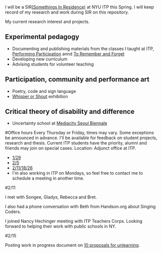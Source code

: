 I will be a SIR[(Somethings In Residence)](https://tisch.nyu.edu/itp/itp-people/faculty/somethings-in-residence-sirs/taeyoon-choi) at NYU ITP this Spring. I will keep record of my research and work during SIR on this repository. 

My current research interest and projects.  

## Experimental pedagogy  
- Documenting and publishing materials from the classes I taught at ITP, [Performing Participation](https://github.com/tchoi8/PerformingParticipation) annd [To Remember and Forget](https://github.com/tchoi8/RememberAndForget) 
- Developing new curriculum 
- Advising students for volunteer teaching

## Participation, community and performance art  
- Poetry, code and sign language 
- [Whisper or Shout](http://bricartsmedia.org/events/contemporary-art/whisper-or-shout-artists-in-the-social-sphere) exhibition

## Critical theory of disability and difference      
- Uncertainty school at [Mediacity Seoul Biennale](http://mediacityseoul.kr/2016/pre/)

#Office hours 
Every Thursday or Friday, times may vary. Some exceptions be announced in advance. 
I'll be available for feedback on student projects, research and thesis.
Current ITP students have the priority, alumni and friends may join on special cases. Location: Adjunct office at ITP.     
 
- [1/29](http://doodle.com/poll/786mkwhw4qugq68d#table)
- [2/5](http://doodle.com/poll/ithm33piasc3hn46)  
- [2/11/18/26](http://doodle.com/poll/4y9tvgr77t2gbwr6)
- I'm also working in ITP on Mondays, so feel free to contact me to schedule a meeting in another time. 

#2/11 

I met with Songee, Gladys, Rebecca and Bret. 

I also had a phone conversation with Beth from Handson.org about Singing Coders. 

I joined Nancy Hechinger meeting with ITP Teachers Corps. Looking forward to helping their work with public schools in NY. 

#2/15 

Posting work in progress document on [10 proposals for unlearning](https://github.com/tchoi8/itpsir/blob/master/unlearning10.md).  
